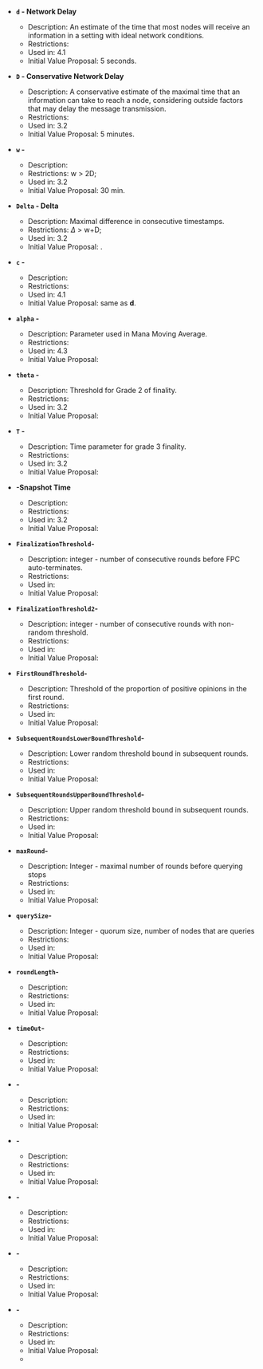 

- **`d` - Network Delay**
	- Description: An estimate of the time that most nodes will receive an information in a setting with ideal network conditions.
	- Restrictions:
	- Used in: 4.1
	- Initial Value Proposal: 5 seconds.
	
- **`D` - Conservative Network Delay**
	- Description: A conservative estimate of the maximal time that an information can take to reach a node, considering outside factors that may delay the message transmission.
	- Restrictions:
	- Used in: 3.2
	- Initial Value Proposal: 5 minutes.

- **`w` -**
	- Description:
	- Restrictions: w > 2D;
	- Used in: 3.2
	- Initial Value Proposal: 30 min. 
	
- **`Delta` - Delta**
	- Description: Maximal difference in consecutive timestamps.
	- Restrictions: $\Delta$ > w+D;
	- Used in: 3.2
	- Initial Value Proposal: .
	
- **`c` -**
	- Description: 
	- Restrictions:
	- Used in: 4.1
	- Initial Value Proposal: same as **d**.

- **`alpha` -**
	- Description: Parameter used in Mana Moving Average.
	- Restrictions:
	- Used in: 4.3
	- Initial Value Proposal: 
	
- **`theta` -**
	- Description: Threshold for Grade 2 of finality.
	- Restrictions:
	- Used in: 3.2
	- Initial Value Proposal: 
	
- **`T` -**
	- Description: Time  parameter for grade 3 finality.
	- Restrictions:
	- Used in: 3.2
	- Initial Value Proposal: 
		
- **-Snapshot Time**
	- Description: 
	- Restrictions:
	- Used in: 3.2
	- Initial Value Proposal: 

- **`FinalizationThreshold`-**
	- Description: integer - number of consecutive rounds before FPC auto-terminates.
	- Restrictions:
	- Used in:
	- Initial Value Proposal: 

- **`FinalizationThreshold2`-**
	- Description:  integer - number of consecutive rounds with non-random threshold.
	- Restrictions:
	- Used in:
	- Initial Value Proposal: 

- **`FirstRoundThreshold`-**
	- Description: Threshold of the proportion of positive opinions in the first round.
	- Restrictions:
	- Used in:
	- Initial Value Proposal: 

- **`SubsequentRoundsLowerBoundThreshold`-**
	- Description: Lower random threshold bound in subsequent rounds.
	- Restrictions:
	- Used in:
	- Initial Value Proposal: 
- **`SubsequentRoundsUpperBoundThreshold`-**
	- Description: Upper random threshold bound in subsequent rounds.
	- Restrictions:
	- Used in:
	- Initial Value Proposal: 
- **`maxRound`-**
	- Description: Integer - maximal number of rounds before querying stops
	- Restrictions:
	- Used in:
	- Initial Value Proposal: 
- **`querySize`-**
	- Description: Integer - quorum size, number of nodes that are queries
	- Restrictions:
	- Used in:
	- Initial Value Proposal: 
- **`roundLength`-**
	- Description: 
	- Restrictions:
	- Used in:
	- Initial Value Proposal: 
- **`timeOut`-**
	- Description: 
	- Restrictions:
	- Used in:
	- Initial Value Proposal: 
- **-**
	- Description: 
	- Restrictions:
	- Used in:
	- Initial Value Proposal: 
- **-**
	- Description: 
	- Restrictions:
	- Used in:
	- Initial Value Proposal: 
- **-**
	- Description: 
	- Restrictions:
	- Used in:
	- Initial Value Proposal: 
- **-**
	- Description: 
	- Restrictions:
	- Used in:
	- Initial Value Proposal: 
- **-**
	- Description: 
	- Restrictions:
	- Used in:
	- Initial Value Proposal: 
	- 



<!--stackedit_data:
eyJoaXN0b3J5IjpbLTEzNDM0Mzg3MzgsMTQwNTE1MDkyOCw0OD
I0MzE4ODksMTA2MTk0NTc1OCwtNDY3MDQ4MTA1LDE4NjI5MDg5
OTQsLTMwNTI4MzExLC0xNDA1NDAzMTE1LDk5NTU1NjAxN119
-->